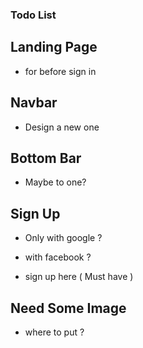 ### Todo List

## Landing Page

  * for before sign in

## Navbar

  * Design a new one

## Bottom Bar

  * Maybe to one?

## Sign Up

  * Only with google ?

  * with facebook ?

  * sign up here ( Must have )

## Need Some Image

  * where to put ?